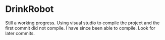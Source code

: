 # DrinkRobot

Still a working progress. Using visual studio to compile the project and the first commit did not compile. I have since been able to compile. Look for later commits.
